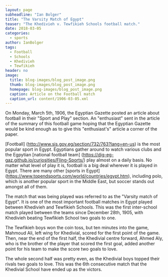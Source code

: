 ```yaml
---
layout: page
subheadline: "Ian Bolger"
title: "The Varsity Match of Egypt"
teaser: "The Khedivieh v. Tewfikieh Schools football match."
date: 2018-03-05
categories:
  - sports
author: IanBolger
tags:
  - Football
  - Schools
  - Khedivieh
  - Tewfikieh
header: no
image:
  title: blog-images/blog_post_image.png
  thumb: blog-images/blog_post_image.png
  homepage: blog-images/blog_post_image.png
  caption: Article on the Football match
  caption_url: content/1906-03-05.xml
---
```


On Monday, March 5th, 1906, the Egyptian Gazette posted an article about football in their "Sport and Play" section. An "enthusiast" sent in the article of the summary of this football game hoping that the Egyptian Gazette would be kind enough as to give this "enthusiast's" article a corner of the paper.

[Football] (http://www.sis.gov.eg/section/732/763?lang=en-us) is the most popular sport in Egypt. Egyptians gather around to watch various clubs and the Egpytian [national football team] (https://dig-eg-gaz.github.io/curiosities/Fling-Sports/) play almost on a daily basis. No matter what level of play it is, football is a big deal wherever it is played in Egypt. There are many other [sports in Egypt] (https://www.topendsports.com/world/countries/egypt.htm), including polo, which is another popular sport in the Middle East, but soccer stands out amongst all of them.

The match that was being played was referred to as the "Varsity match of Egypt". It is one of the most important football matches in Egypt played between Khedivieh and Tewfikieh Schools. This was the first inter-school match played between the teams since December 28th, 1905, with Khedivieh beating Tewfikieh School two goals to one.

The Tewfikieh boys won the coin toss, but ten minutes into the game, Mahmoud Ali, left wing for Khedivial, scored for the first point of the game. Then, near the end of the first half, the Khedivial centre forward, Ahmed Aly, who is the brother of the player that scored the first goal, added another point for his team to make the score two goals to love.

The whole second half was pretty even, as the Khedivial boys topped their rivals two goals to love. This was the 6th consecutive match that the Khedivial School have ended up as the victors.
